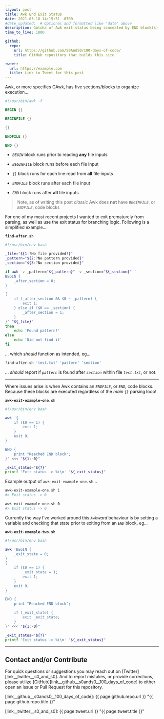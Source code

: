 ```yaml
---
layout: post
title: Awk End Exit Status
date: 2021-03-18 14:15:51 -0700
#date_updated:  # Optional and formatted like 'date' above
description: Gotcha of Awk exit status being concealed by END block(s)
time_to_live: 1800

github:
  repo:
    url: https://github.com/S0AndS0/100-days-of-code/
    title: GitHub repository that builds this site

tweet:
  url: https://example.com
  title: Link to Tweet for this post
---
```




Awk, or more specifics GAwk, has five sections/blocks to organize execution...


```awk
#!/usr/bin/awk -f

BEGIN {}

BEGINFILE {}

{}

ENDFILE {}

END {}
```


- _`BEGIN`_ block runs prior to reading **any** file inputs

- _`BEGINFILE`_ block runs before each file input

- _`{}`_ block runs for each line read from **all** file inputs

- _`ENDFILE`_ block runs after each file input

- _`END`_ block runs after **all** file inputs


> Note, as of writing this post _classic_ Awk does **not** have _`BEGINFILE`_, or _`ENDFILE`_, code blocks


For one of my most recent projects I wanted to exit prematurely from parsing, as well as use the exit status for branching logic. Following is a simplified example...


**`find-after.sh`**


```bash
#!/usr/bin/env bash

_file="${1:?No file provided!}"
_pattern="${2:?No pattern provided}"
_section="${3:?No section provided}"

if awk -v _pattern="${_pattern}" -v _section="${_section}" '
BEGIN {
    _after_section = 0;
}

{
    if (_after_section && $0 ~ _pattern) {
        exit 1;
    } else if ($0 == _section) {
        _after_section = 1;
    }
}' "${_file}"
then
    echo 'Found pattern!'
else
    echo 'Did not find it'
fi
```


... which _should_ function as intended, eg...


```bash
find-after.sh 'test.txt' 'pattern' 'section'
```


... _should_ report if _`pattern`_ is found after _`section`_ within file _`test.txt`_, or not.


---


Where issues arise is when Awk contains an _`ENDFILE`_, or _`END`_, code blocks. Because these blocks are executed regardless of the _main_ _`{}`_ parsing loop!


**`awk-exit-example-one.sh`**


```bash
#!/usr/bin/env bash

awk '{
    if ($0 == 1) {
        exit 1;
    }
    exit 0;
}

END {
    print "Reached END block";
}' <<< "${1:-0}"

_exit_status="${?}"
printf 'Exit status -> %i\n' "${_exit_status}"
```


Example output of `awk-exit-example-one.sh`...


```bash
awk-exit-example-one.sh 1
#> Exit status -> 0

awk-exit-example-one.sh 0
#> Exit status -> 0
```


Currently the way I've worked around this _`Awk`ward_ behaviour is by setting a variable and checking that state prior to exiting from an _`END`_ block, eg...


**`awk-exit-example-two.sh`**


```bash
#!/usr/bin/env bash

awk 'BEGIN {
    _exit_state = 0;
}
{
    if ($0 == 1) {
        _exit_state = 1;
        exit 1;
    }
    exit 0;
}

END {
    print "Reached END block";

    if (_exit_state) {
        exit _exit_state;
    }
}' <<< "${1:-0}"

_exit_status="${?}"
printf 'Exit status -> %i\n' "${_exit_status}"
```


______


## Contact and/or Contribute
[heading__contact_andor_contribute]: #contact-andor-contribute


For quick questions or suggestions you may reach out on [Twitter][link__twitter__s0_and_s0]. And to report mistakes, or provide corrections, please utilize [GitHub][link__github__s0ands0__100_days_of_code] to either open an Issue or Pull Request for this repository.



[link__github__s0ands0__100_days_of_code]: {{ page.github.repo.url }} "{{ page.github.repo.title }}"

[link__twitter__s0_and_s0]: {{ page.tweet.url }} "{{ page.tweet.title }}"

